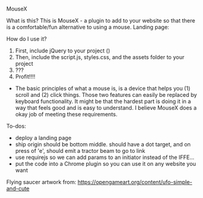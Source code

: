 MouseX

What is this?
  This is MouseX - a plugin to add to your website so that there is a comfortable/fun alternative to using a mouse.
  Landing page: 

How do I use it?
  1. First, include jQuery to your project ()
  2. Then, include the script.js, styles.css, and the assets folder to your project
  3. ???
  4. Profit!!!!


- The basic principles of what a mouse is, is a device that helps you (1) scroll and (2) click things. Those two features can easily be replaced by keyboard functionality. It might be that the hardest part is doing it in a way that feels good and is easy to understand. I believe MouseX does a okay job of meeting these requirements.



To-dos:
- deploy a landing page
- ship origin should be bottom middle. should have a dot target, and on press of 'e', 
  should emit a tractor beam to go to link
- use requirejs so we can add params to an initiator instead of the IFFE...
- put the code into a Chrome plugin so you can use it on any website you want


Flying saucer artwork from:
https://opengameart.org/content/ufo-simple-and-cute